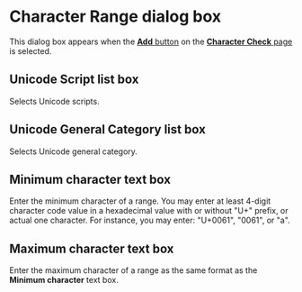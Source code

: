 # Character Range dialog box

This dialog box appears when the [**Add** button](../index)
on the [**Character Check** page](../index) is selected.

## Unicode Script list box

Selects Unicode scripts.

## Unicode General Category list box

Selects Unicode general category.

## Minimum character text box

Enter the minimum character of a range. You may enter at least 4-digit character code value in a hexadecimal value with or without "U+" prefix, or actual one character. For instance, you may enter: "U+0061", "0061", or "a".

## Maximum character text box

Enter the maximum character of a range as the same format as the **Minimum character** text box.

